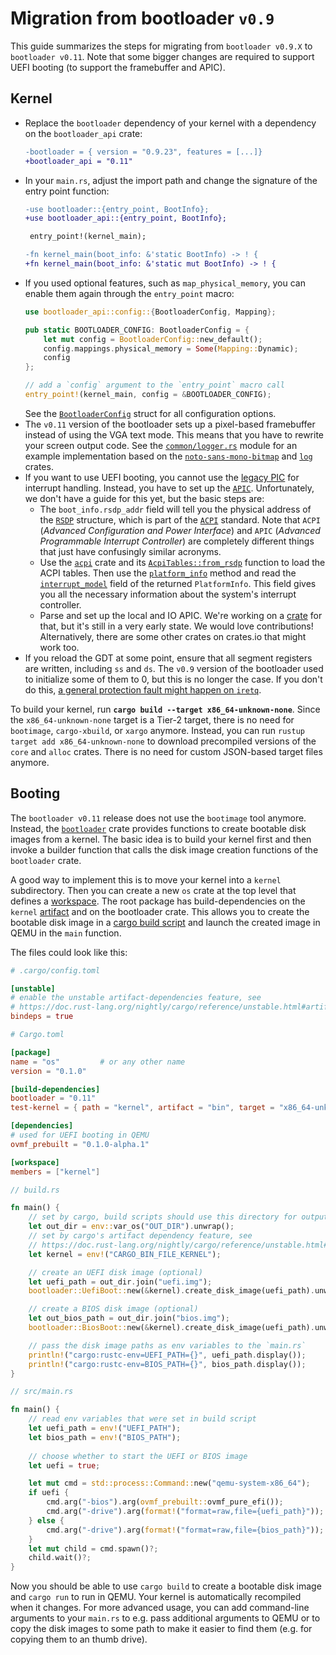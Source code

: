 # Migration from bootloader `v0.9`

This guide summarizes the steps for migrating from `bootloader v0.9.X` to `bootloader v0.11`. Note that some bigger changes are required to support UEFI booting (to support the framebuffer and APIC).

## Kernel

- Replace the `bootloader` dependency of your kernel with a dependency on the `bootloader_api` crate:
  ```diff
  -bootloader = { version = "0.9.23", features = [...]}
  +bootloader_api = "0.11"
  ```
- In your `main.rs`, adjust the import path and change the signature of the entry point function:
  ```diff
  -use bootloader::{entry_point, BootInfo};
  +use bootloader_api::{entry_point, BootInfo};
  
   entry_point!(kernel_main);

  -fn kernel_main(boot_info: &'static BootInfo) -> ! {
  +fn kernel_main(boot_info: &'static mut BootInfo) -> ! {
  ```
- If you used optional features, such as `map_physical_memory`, you can enable them again through the `entry_point` macro:
  ```rust
  use bootloader_api::config::{BootloaderConfig, Mapping};

  pub static BOOTLOADER_CONFIG: BootloaderConfig = {
      let mut config = BootloaderConfig::new_default();
      config.mappings.physical_memory = Some(Mapping::Dynamic);
      config
  };

  // add a `config` argument to the `entry_point` macro call
  entry_point!(kernel_main, config = &BOOTLOADER_CONFIG);
  ```
  See the [`BootloaderConfig`](https://docs.rs/bootloader_api/0.11/bootloader_api/config/struct.BootloaderConfig.html) struct for all configuration options.
- The `v0.11` version of the bootloader sets up a pixel-based framebuffer instead of using the VGA text mode. This means that you have to rewrite your screen output code. See the [`common/logger.rs`](../../common/src/logger.rs) module for an example implementation based on the [`noto-sans-mono-bitmap`](https://docs.rs/noto-sans-mono-bitmap/latest/noto_sans_mono_bitmap/index.html) and [`log`](https://docs.rs/log/latest) crates.
- If you want to use UEFI booting, you cannot use the [legacy PIC](https://wiki.osdev.org/8259_PIC) for interrupt handling. Instead, you have to set up the [`APIC`](https://wiki.osdev.org/APIC). Unfortunately, we don't have a guide for this yet, but the basic steps are:
  - The `boot_info.rsdp_addr` field will tell you the physical address of the [`RSDP`](https://wiki.osdev.org/RSDP) structure, which is part of the [`ACPI`](https://en.wikipedia.org/wiki/ACPI) standard. Note that `ACPI` (_Advanced Configuration and Power Interface_) and `APIC` (_Advanced Programmable Interrupt Controller_) are completely different things that just have confusingly similar acronyms.
  - Use the [`acpi`](https://docs.rs/acpi/4.1.1/acpi/index.html) crate and its [`AcpiTables::from_rsdp`](https://docs.rs/acpi/4.1.1/acpi/struct.AcpiTables.html#method.from_rsdp) function to load the ACPI tables. Then use the [`platform_info`](https://docs.rs/acpi/4.1.1/acpi/struct.AcpiTables.html#method.platform_info) method and read the [`interrupt_model`](https://docs.rs/acpi/4.1.1/acpi/platform/struct.PlatformInfo.html#structfield.interrupt_model) field of the returned `PlatformInfo`. This field gives you all the necessary information about the system's interrupt controller.
  - Parse and set up the local and IO APIC. We're working on a [crate](https://github.com/rust-osdev/apic) for that, but it's still in a very early state. We would love contributions! Alternatively, there are some other crates on crates.io that might work too.
- If you reload the GDT at some point, ensure that all segment registers are written, including `ss` and `ds`. The `v0.9` version of the bootloader used to initialize some of them to 0, but this is no longer the case. If you don't do this, [a general protection fault might happen on `iretq`](https://github.com/rust-osdev/bootloader/issues/196).

To build your kernel, run **`cargo build --target x86_64-unknown-none`**. Since the `x86_64-unknown-none` target is a Tier-2 target, there is no need for `bootimage`, `cargo-xbuild`, or `xargo` anymore. Instead, you can run `rustup target add x86_64-unknown-none` to download precompiled versions of the `core` and `alloc` crates. There is no need for custom JSON-based target files anymore.

## Booting

The `bootloader v0.11` release does not use the `bootimage` tool anymore. Instead, the [`bootloader`](https://docs.rs/bootloader/0.11) crate provides functions to create bootable disk images from a kernel. The basic idea is to build your kernel first and then invoke a builder function that calls the disk image creation functions of the `bootloader` crate.

A good way to implement this is to move your kernel into a `kernel` subdirectory. Then you can create 
a new `os` crate at the top level that defines a [workspace](https://doc.rust-lang.org/cargo/reference/workspaces.html). The root package has build-dependencies on the `kernel` [artifact](https://doc.rust-lang.org/nightly/cargo/reference/unstable.html#artifact-dependencies) and on the bootloader crate. This allows you to create the bootable disk image in a [cargo build script](https://doc.rust-lang.org/cargo/reference/build-scripts.html) and launch the created image in QEMU in the `main` function.

The files could look like this:

```toml
# .cargo/config.toml

[unstable]
# enable the unstable artifact-dependencies feature, see
# https://doc.rust-lang.org/nightly/cargo/reference/unstable.html#artifact-dependencies
bindeps = true
```

```toml
# Cargo.toml

[package]
name = "os"         # or any other name
version = "0.1.0"

[build-dependencies]
bootloader = "0.11"
test-kernel = { path = "kernel", artifact = "bin", target = "x86_64-unknown-none" }

[dependencies]
# used for UEFI booting in QEMU
ovmf_prebuilt = "0.1.0-alpha.1"

[workspace]
members = ["kernel"]
```

```rust
// build.rs

fn main() {
    // set by cargo, build scripts should use this directory for output files
    let out_dir = env::var_os("OUT_DIR").unwrap();
    // set by cargo's artifact dependency feature, see
    // https://doc.rust-lang.org/nightly/cargo/reference/unstable.html#artifact-dependencies
    let kernel = env!("CARGO_BIN_FILE_KERNEL");

    // create an UEFI disk image (optional)
    let uefi_path = out_dir.join("uefi.img");
    bootloader::UefiBoot::new(&kernel).create_disk_image(uefi_path).unwrap();

    // create a BIOS disk image (optional)
    let out_bios_path = out_dir.join("bios.img");
    bootloader::BiosBoot::new(&kernel).create_disk_image(uefi_path).unwrap();

    // pass the disk image paths as env variables to the `main.rs`
    println!("cargo:rustc-env=UEFI_PATH={}", uefi_path.display());
    println!("cargo:rustc-env=BIOS_PATH={}", bios_path.display());
}
```

```rust
// src/main.rs

fn main() {
    // read env variables that were set in build script
    let uefi_path = env!("UEFI_PATH");
    let bios_path = env!("BIOS_PATH");
    
    // choose whether to start the UEFI or BIOS image
    let uefi = true;

    let mut cmd = std::process::Command::new("qemu-system-x86_64");
    if uefi {
        cmd.arg("-bios").arg(ovmf_prebuilt::ovmf_pure_efi());
        cmd.arg("-drive").arg(format!("format=raw,file={uefi_path}"));
    } else {
        cmd.arg("-drive").arg(format!("format=raw,file={bios_path}"));
    }
    let mut child = cmd.spawn()?;
    child.wait()?;
}
```

Now you should be able to use `cargo build` to create a bootable disk image and `cargo run` to run in QEMU. Your kernel is automatically recompiled when it changes. For more advanced usage, you can add command-line arguments to your `main.rs` to e.g. pass additional arguments to QEMU or to copy the disk images to some path to make it easier to find them (e.g. for copying them to an thumb drive).
